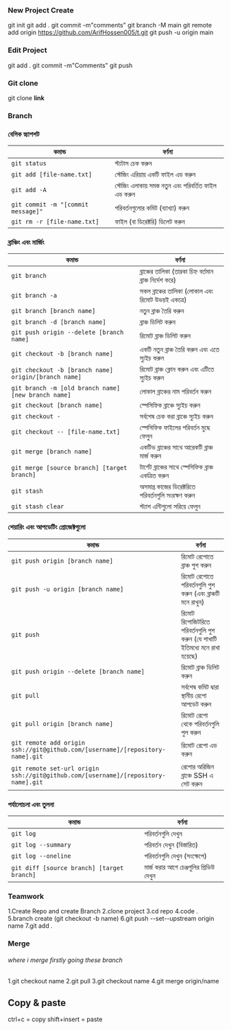 
### New Project Create 
git init
git add .
git commit -m"comments"
git branch -M main
git remote add origin https://github.com/ArifHossen005/t.git
git push -u origin main

### Edit Project 
git add .
git commit -m"Comments"
git push 

### Git clone 
git clone **link**

### Branch 
### বেসিক স্ন্যাপশট

|কমান্ড|বর্ণনা|
|---|---|
|`git status`|স্ট্যটাস চেক করুন|
|`git add [file-name.txt]`|স্টেজিং এরিয়ায় একটি ফাইল এড করুন|
|`git add -A`|স্টেজিং এলাকায় সমস্ত নতুন এবং পরিবর্তিত ফাইল এড করুন|
|`git commit -m "[commit message]"`|পরিবর্তনগুলোর কমিট (ব্যাখ্যা) করুন|
|`git rm -r [file-name.txt]`|ফাইল (বা ডিরেক্টরি) ডিলেট করুন|

### ব্রাঞ্চিং এবং মার্জিং

| কমান্ড                                               | বর্ণনা                                                     |
| ---------------------------------------------------- | ---------------------------------------------------------- |
| `git branch`                                         | ব্রাঞ্চের তালিকা (তারকা চিহ্ন বর্তমান ব্রাঞ্চ নির্দেশ করে) |
| `git branch -a`                                      | সকল ব্রাঞ্চের তালিকা (লোকাল এবং রিমোট উভয়ই একত্রে)         |
| `git branch [branch name]`                           | নতুন ব্রাঞ্চ তৈরি করুন                                     |
| `git branch -d [branch name]`                        | ব্রাঞ্চ ডিলিট করুন                                         |
| `git push origin --delete [branch name]`             | রিমোট ব্রাঞ্চ ডিলিট করুন                                   |
| `git checkout -b [branch name]`                      | একটি নতুন ব্রাঞ্চ তৈরি করুন এবং এতে স্যুইচ করুন            |
| `git checkout -b [branch name] origin/[branch name]` | রিমোট ব্রাঞ্চ ক্লোন করুন এবং এটিতে স্যুইচ করুন             |
| `git branch -m [old branch name] [new branch name]`  | লোকাল ব্রাঞ্চের নাম পরিবর্তন করুন                          |
| `git checkout [branch name]`                         | স্পেসিফিক ব্রাঞ্চে স্যুইচ করুন                             |
| `git checkout -`                                     | সর্বশেষ চেক করা ব্রাঞ্চে স্যুইচ করুন                       |
| `git checkout -- [file-name.txt]`                    | স্পেসিফিক ফাইলের পরিবর্তন মুছে ফেলুন                       |
| `git merge [branch name]`                            | একটিভ ব্রাঞ্চের সাথে আরেকটি ব্রাঞ্চ মার্জ করুন             |
| `git merge [source branch] [target branch]`          | টার্গেট ব্রাঞ্চের সাথে স্পেসিফিক ব্রাঞ্চ একত্রিত করুন      |
| `git stash`                                          | অসমাপ্ত কাজের ডিরেক্টরিতে পরিবর্তনগুলি সংরক্ষণ করুন        |
| `git stash clear`                                    | স্ট্যাশ এন্টিগুলো সরিয়ে ফেলুন                              |

### শেয়ারিং এবং আপডেটিং প্রোজেক্টগুলো

|কমান্ড|বর্ণনা|
|---|---|
|`git push origin [branch name]`|রিমোট রেপোতে ব্রাঞ্চ পুশ করুন|
|`git push -u origin [branch name]`|রিমোট রেপোতে পরিবর্তনগুলি পুশ করুন (এবং ব্রাঞ্চটি মনে রাখুন)|
|`git push`|রিমোট রিপোজিটরিতে পরিবর্তনগুলি পুশ করুন (যে শাখাটি ইতিমধ্যে মনে রাখা হয়েছে)|
|`git push origin --delete [branch name]`|রিমোট ব্রাঞ্চ ডিলিট করুন|
|`git pull`|সর্বশেষ কমিট দ্বারা স্থানীয় রেপো আপডেট করুন|
|`git pull origin [branch name]`|রিমোট রেপো থেকে পরিবর্তনগুলি পুল করুন|
|`git remote add origin ssh://git@github.com/[username]/[repository-name].git`|রিমোট রেপো এড করুন|
|`git remote set-url origin ssh://git@github.com/[username]/[repository-name].git`|রেপোর অরিজিন ব্রাঞ্চে SSH এ সেট করুন|

### পর্যালোচনা এবং তুলনা

|কমান্ড|বর্ণনা|
|---|---|
|`git log`|পরিবর্তনগুলি দেখুন|
|`git log --summary`|পরিবর্তন দেখুন (বিস্তারিত)|
|`git log --oneline`|পরিবর্তনগুলি দেখুন (সংক্ষেপে)|
|`git diff [source branch] [target branch]`|মার্জ করার আগে চেঞ্জগুলির প্রিভিউ দেখুন|

  


### Teamwork 
1.Create Repo and create Branch
2.clone project 
3.cd repo
4.code .
5.branch create (git checkout -b name)
6.git push --set--upstream origin name
7.git add .


### Merge

###### where i merge firstly going these branch 
1.git checkout name
2.git pull
3.git checkout name
4.git merge origin/name

## Copy & paste 

ctrl+c   =  copy 
shift+insert = paste






